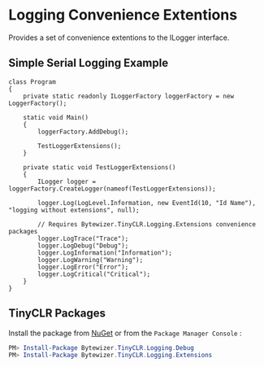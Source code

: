 # Logging Convenience Extentions 

Provides a set of convenience extentions to the ILogger interface.

## Simple Serial Logging Example
```CSharp
class Program
{
    private static readonly ILoggerFactory loggerFactory = new LoggerFactory();

    static void Main()
    {
        loggerFactory.AddDebug();
     
        TestLoggerExtensions();
    }

    private static void TestLoggerExtensions()
    {
        ILogger logger = loggerFactory.CreateLogger(nameof(TestLoggerExtensions));

        logger.Log(LogLevel.Information, new EventId(10, "Id Name"), "logging without extensions", null);

        // Requires Bytewizer.TinyCLR.Logging.Extensions convenience packages
        logger.LogTrace("Trace");
        logger.LogDebug("Debug");
        logger.LogInformation("Information");
        logger.LogWarning("Warning");
        logger.LogError("Error");
        logger.LogCritical("Critical");
    }
}
```

## TinyCLR Packages
Install the package from [NuGet](https://www.nuget.org/packages?q=bytewizer.tinyclr) or from the `Package Manager Console` :
```powershell
PM> Install-Package Bytewizer.TinyCLR.Logging.Debug
PM> Install-Package Bytewizer.TinyCLR.Logging.Extensions
```
